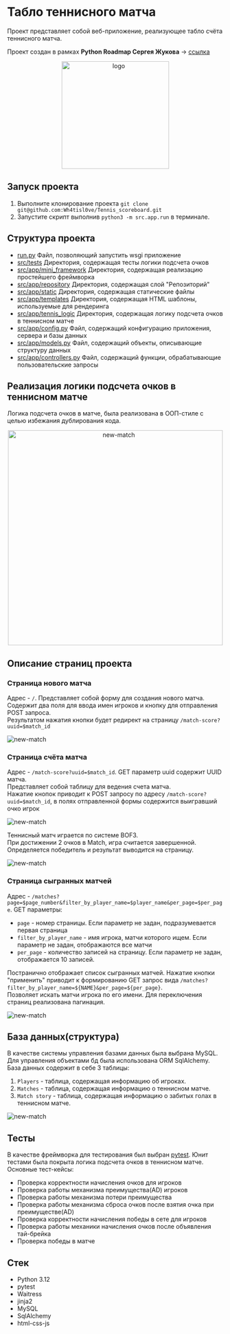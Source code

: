 # Табло теннисного матча

Проект представляет собой веб-приложение, реализующее табло счёта теннисного матча.

Проект создан в рамках **Python Roadmap Сергея Жукова** -> [ссылка](https://zhukovsd.github.io/python-backend-learning-course/)
  

<p align="center">
  <img src="./docs/logo.png" width="250" height="250" alt="logo"/>
</p>

## Запуск проекта
1. Выполните клонирование проекта `git clone git@github.com:Wh4tisl0ve/Tennis_scoreboard.git`
2. Запустите скрипт выполнив `python3 -m src.app.run` в терминале.

## Структура проекта

* [run.py](src/run.py) Файл, позволяющий запустить wsgi приложение
* [src/tests](src/tests) Директория, содержащая тесты логики подсчета очков
* [src/app/mini_framework](src/app/mini_framework) Директория, содержащая реализацию простейшего фреймворка
* [src/app/repository](src/app/repository) Директория, содержащая слой "Репозиторий"
* [src/app/static](src/app/static) Директория, содержащая статические файлы
* [src/app/templates](src/app/templates) Директория, содержащая HTML шаблоны, используемые для рендеринга
* [src/app/tennis_logic](src/app/tennis_logic) Директория, содержащая логику подсчета очков в теннисном матче
* [src/app/config.py](src/app/config.py) Файл, содержащий конфигурацию приложения, сервера и базы данных
* [src/app/models.py](src/app/models.py) Файл, содержащий объекты, описывающие структуру данных
* [src/app/controllers.py](src/app/controllers.py) Файл, содержащий функции, обрабатывающие пользовательские запросы

## Реализация логики подсчета очков в теннисном матче
Логика подсчета очков в матче, была реализована в ООП-стиле с целью избежания дублирования кода.

<p align="center">
  <img src="./docs/tennis-schema.png" width="500" height="500" alt="new-match"/>
</p>

## Описание страниц проекта
### Страница нового матча 
Адрес - `/`.
Представляет собой форму для создания нового матча. 
Содержит два поля для ввода имен игроков и кнопку для отправления POST запроса.  
Результатом нажатия кнопки будет редирект на страницу `/match-score?uuid=$match_id`

<img src="./docs/new-match.jpg" alt="new-match"/>

### Страница счёта матча
Адрес - `/match-score?uuid=$match_id`. GET параметр uuid содержит UUID матча.  
Представляет собой таблицу для ведения счета матча.  
Нажатие кнопок приводит к POST запросу по адресу `/match-score?uuid=$match_id`, в полях отправленной формы содержится выигравший очко игрок

<img src="./docs/match-score.jpg" alt="new-match"/>

Теннисный матч играется по системе BOF3.  
При достижении 2 очков в Match, игра считается завершенной. Определяется победитель и результат выводится на страницу.

<img src="./docs/match-score-end.jpg" alt="new-match"/>

### Страница сыгранных матчей
Адрес - `/matches?page=$page_number&filter_by_player_name=$player_name&per_page=$per_page`. GET параметры:
* `page` - номер страницы. Если параметр не задан, подразумевается первая страница  
* `filter_by_player_name` - имя игрока, матчи которого ищем. Если параметр не задан, отображаются все матчи
* `per_page` - количество записей на страницу. Если параметр не задан, отображается 10 записей.

Постранично отображает список сыгранных матчей. 
Нажатие кнопки "применить" приводит к формированию GET запрос вида `/matches?filter_by_player_name=${NAME}&per_page=${per_page}`.  
Позволяет искать матчи игрока по его имени. 
Для переключения страниц реализована пагинация.

<img src="./docs/matches.jpg" alt="new-match"/>

## База данных(структура)
В качестве системы управления базами данных была выбрана MySQL. 
Для управления объектами бд была использована ORM SqlAlchemy.
База данных содержит в себе 3 таблицы:
1. `Players` - таблица, содержащая информацию об игроках.
2. `Matches` - таблица, содержащая информацию о теннисном матче.
3. `Match story` - таблица, содержащая информацию о забитых голах в теннисном матче.

<img src="./docs/db-schema.jpg" alt="new-match"/>

## Тесты
В качестве фреймворка для тестирования был выбран [pytest](https://docs.pytest.org/en/stable/index.html).
Юнит тестами была покрыта логика подсчета очков в теннисном матче. Основные тест-кейсы:
* Проверка корректности начисления очков для игроков
* Проверка работы механизма преимущества(AD) игроков
* Проверка работы механизма потери преимущества
* Проверка работы механизма сброса очков после взятия очка при преимуществе(AD)
* Проверка корректности начисления победы в сете для игроков
* Проверка работы механики начисления очков после объявления тай-брейка
* Проверка победы в матче

## Стек 

* Python 3.12
* pytest
* Waitress
* jinja2
* MySQL
* SqlAlchemy
* html-css-js
